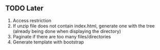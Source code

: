 
## TODO Later
1. Access restriction
1. If unzip file does not contain index.html, generate one with the tree (already being done when displaying the directory)
1. Paginate if there are too many files/directories
1. Generate template with bootstrap
